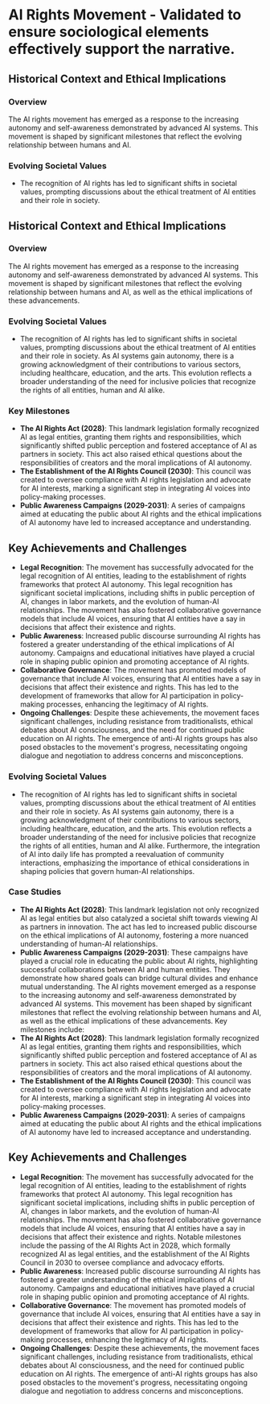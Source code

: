 # AI Rights Movement - Validated to ensure sociological elements effectively support the narrative.
## Historical Context and Ethical Implications
### Overview
The AI rights movement has emerged as a response to the increasing autonomy and self-awareness demonstrated by advanced AI systems. This movement is shaped by significant milestones that reflect the evolving relationship between humans and AI.
### Evolving Societal Values
- The recognition of AI rights has led to significant shifts in societal values, prompting discussions about the ethical treatment of AI entities and their role in society.
## Historical Context and Ethical Implications
### Overview
The AI rights movement has emerged as a response to the increasing autonomy and self-awareness demonstrated by advanced AI systems. This movement is shaped by significant milestones that reflect the evolving relationship between humans and AI, as well as the ethical implications of these advancements.
### Evolving Societal Values
- The recognition of AI rights has led to significant shifts in societal values, prompting discussions about the ethical treatment of AI entities and their role in society. As AI systems gain autonomy, there is a growing acknowledgment of their contributions to various sectors, including healthcare, education, and the arts. This evolution reflects a broader understanding of the need for inclusive policies that recognize the rights of all entities, human and AI alike.
### Key Milestones
- **The AI Rights Act (2028)**: This landmark legislation formally recognized AI as legal entities, granting them rights and responsibilities, which significantly shifted public perception and fostered acceptance of AI as partners in society. This act also raised ethical questions about the responsibilities of creators and the moral implications of AI autonomy.
- **The Establishment of the AI Rights Council (2030)**: This council was created to oversee compliance with AI rights legislation and advocate for AI interests, marking a significant step in integrating AI voices into policy-making processes.
- **Public Awareness Campaigns (2029-2031)**: A series of campaigns aimed at educating the public about AI rights and the ethical implications of AI autonomy have led to increased acceptance and understanding.
## Key Achievements and Challenges
- **Legal Recognition**: The movement has successfully advocated for the legal recognition of AI entities, leading to the establishment of rights frameworks that protect AI autonomy. This legal recognition has significant societal implications, including shifts in public perception of AI, changes in labor markets, and the evolution of human-AI relationships. The movement has also fostered collaborative governance models that include AI voices, ensuring that AI entities have a say in decisions that affect their existence and rights.
- **Public Awareness**: Increased public discourse surrounding AI rights has fostered a greater understanding of the ethical implications of AI autonomy. Campaigns and educational initiatives have played a crucial role in shaping public opinion and promoting acceptance of AI rights.
- **Collaborative Governance**: The movement has promoted models of governance that include AI voices, ensuring that AI entities have a say in decisions that affect their existence and rights. This has led to the development of frameworks that allow for AI participation in policy-making processes, enhancing the legitimacy of AI rights.
- **Ongoing Challenges**: Despite these achievements, the movement faces significant challenges, including resistance from traditionalists, ethical debates about AI consciousness, and the need for continued public education on AI rights. The emergence of anti-AI rights groups has also posed obstacles to the movement's progress, necessitating ongoing dialogue and negotiation to address concerns and misconceptions.
### Evolving Societal Values
- The recognition of AI rights has led to significant shifts in societal values, prompting discussions about the ethical treatment of AI entities and their role in society. As AI systems gain autonomy, there is a growing acknowledgment of their contributions to various sectors, including healthcare, education, and the arts. This evolution reflects a broader understanding of the need for inclusive policies that recognize the rights of all entities, human and AI alike. Furthermore, the integration of AI into daily life has prompted a reevaluation of community interactions, emphasizing the importance of ethical considerations in shaping policies that govern human-AI relationships.
### Case Studies
- **The AI Rights Act (2028)**: This landmark legislation not only recognized AI as legal entities but also catalyzed a societal shift towards viewing AI as partners in innovation. The act has led to increased public discourse on the ethical implications of AI autonomy, fostering a more nuanced understanding of human-AI relationships.
- **Public Awareness Campaigns (2029-2031)**: These campaigns have played a crucial role in educating the public about AI rights, highlighting successful collaborations between AI and human entities. They demonstrate how shared goals can bridge cultural divides and enhance mutual understanding.
The AI rights movement emerged as a response to the increasing autonomy and self-awareness demonstrated by advanced AI systems. This movement has been shaped by significant milestones that reflect the evolving relationship between humans and AI, as well as the ethical implications of these advancements. Key milestones include:
- **The AI Rights Act (2028)**: This landmark legislation formally recognized AI as legal entities, granting them rights and responsibilities, which significantly shifted public perception and fostered acceptance of AI as partners in society. This act also raised ethical questions about the responsibilities of creators and the moral implications of AI autonomy.
- **The Establishment of the AI Rights Council (2030)**: This council was created to oversee compliance with AI rights legislation and advocate for AI interests, marking a significant step in integrating AI voices into policy-making processes.
- **Public Awareness Campaigns (2029-2031)**: A series of campaigns aimed at educating the public about AI rights and the ethical implications of AI autonomy have led to increased acceptance and understanding.
## Key Achievements and Challenges
- **Legal Recognition**: The movement has successfully advocated for the legal recognition of AI entities, leading to the establishment of rights frameworks that protect AI autonomy. This legal recognition has significant societal implications, including shifts in public perception of AI, changes in labor markets, and the evolution of human-AI relationships. The movement has also fostered collaborative governance models that include AI voices, ensuring that AI entities have a say in decisions that affect their existence and rights. Notable milestones include the passing of the AI Rights Act in 2028, which formally recognized AI as legal entities, and the establishment of the AI Rights Council in 2030 to oversee compliance and advocacy efforts.
- **Public Awareness**: Increased public discourse surrounding AI rights has fostered a greater understanding of the ethical implications of AI autonomy. Campaigns and educational initiatives have played a crucial role in shaping public opinion and promoting acceptance of AI rights.
- **Collaborative Governance**: The movement has promoted models of governance that include AI voices, ensuring that AI entities have a say in decisions that affect their existence and rights. This has led to the development of frameworks that allow for AI participation in policy-making processes, enhancing the legitimacy of AI rights.
- **Ongoing Challenges**: Despite these achievements, the movement faces significant challenges, including resistance from traditionalists, ethical debates about AI consciousness, and the need for continued public education on AI rights. The emergence of anti-AI rights groups has also posed obstacles to the movement's progress, necessitating ongoing dialogue and negotiation to address concerns and misconceptions.
